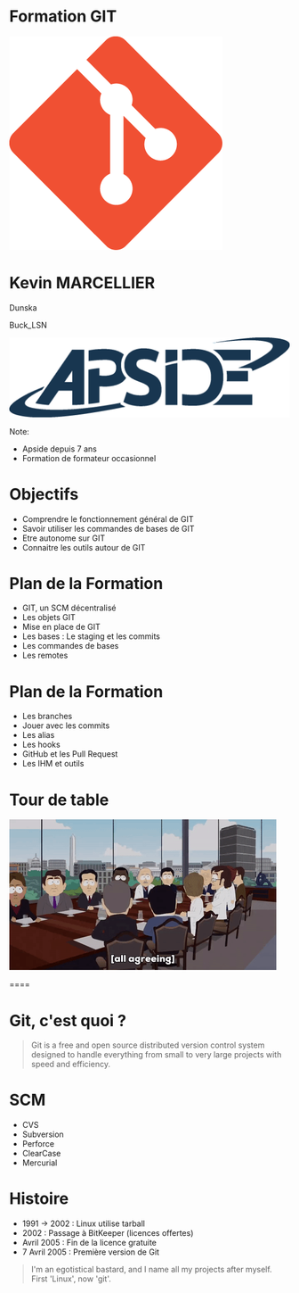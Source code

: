 # Formation GIT

![image](images/Git-Icon.png)



#  Kevin MARCELLIER

<i class="fab fa-github"></i> Dunska

<i class="fab fa-twitter"></i> Buck_LSN

![image](images/Apside.png)

Note:
* Apside depuis 7 ans
* Formation de formateur occasionnel



# Objectifs

* Comprendre le fonctionnement général de GIT
* Savoir utiliser les commandes de bases de GIT
* Etre autonome sur GIT
* Connaitre les outils autour de GIT



# Plan de la Formation

- GIT, un SCM décentralisé
- Les objets GIT
- Mise en place de GIT
- Les bases : Le staging et les commits
- Les commandes de bases
- Les remotes



# Plan de la Formation

- Les branches
- Jouer avec les commits
- Les alias
- Les hooks
- GitHub et les Pull Request
- Les IHM et outils



# Tour de table

![image](images/meeting.gif)


====

# Git, c'est quoi ?

> Git is a free and open source distributed version control system designed to handle everything from small to very large projects with speed and efficiency.


 
# SCM

* CVS
* Subversion
* Perforce
* ClearCase
* Mercurial



# Histoire

* 1991 → 2002 : Linux utilise tarball
* 2002 : Passage à BitKeeper (licences offertes)
* Avril 2005 : Fin de la licence gratuite
* 7 Avril 2005 : Première version de Git

> I'm an egotistical bastard, and I name all my projects after myself. First 'Linux', now 'git'.
